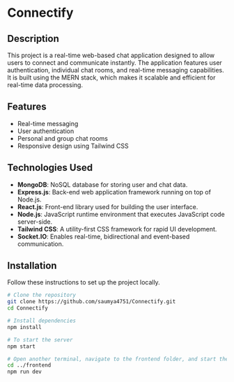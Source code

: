 # Connectify

## Description

This project is a real-time web-based chat application designed to allow users to connect and communicate instantly. The application features user authentication, individual chat rooms, and real-time messaging capabilities. It is built using the MERN stack, which makes it scalable and efficient for real-time data processing.

## Features

- Real-time messaging
- User authentication
- Personal and group chat rooms
- Responsive design using Tailwind CSS

## Technologies Used

- **MongoDB**: NoSQL database for storing user and chat data.
- **Express.js**: Back-end web application framework running on top of Node.js.
- **React.js**: Front-end library used for building the user interface.
- **Node.js**: JavaScript runtime environment that executes JavaScript code server-side.
- **Tailwind CSS**: A utility-first CSS framework for rapid UI development.
- **Socket.IO**: Enables real-time, bidirectional and event-based communication.

## Installation

Follow these instructions to set up the project locally.

```bash
# Clone the repository
git clone https://github.com/saumya4751/Connectify.git
cd Connectify

# Install dependencies
npm install

# To start the server
npm start

# Open another terminal, navigate to the frontend folder, and start the React app
cd ../frontend
npm run dev
